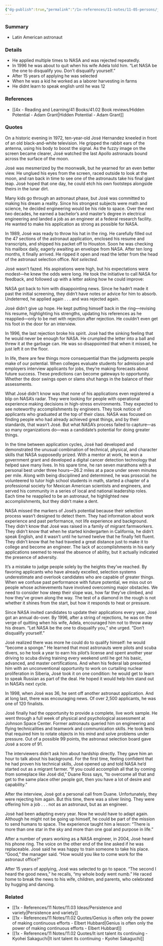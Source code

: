 ```yaml
---
{"dg-publish":true,"permalink":"/1x-references/11-notes/11-05-persons/jose-hernandez/","title":"Jose Hernandez","created":"2024-06-14T21:03:33.497+03:00","updated":"2024-06-24T18:35:37.654+03:00"}
---
```



### Summary
- Latin American astronaut

### Details
- He applied multiple times to NASA and was rejected repeatedly.
- In 1996 he was about to quit when his wife Adela told him. “Let NASA be the one to disqualify you. Don’t disqualify yourself.”
- After 15 years of applying he was selected
- When he was a kid he worked as a laborer harvesting in farms
- He didnt learn to speak english until he was 12

### References
- [[4x - Reading and Learning/41 Books/41.02 Book reviews/Hidden Potential - Adam Grant\|Hidden Potential - Adam Grant]]

### Quotes
On a historic evening in 1972, ten-year-old José Hernandez kneeled in front of an old black-and-white television. He gripped the rabbit ears of the antenna, using his body to boost the signal. As the fuzzy image on the screen became clearer, José watched the last Apollo astronauts bound across the surface of the moon.

José was mesmerized by the moonwalk, but he yearned for an even better view. He unglued his eyes from the screen, raced outside to look at the moon, and ran back in time to see one of the astronauts take his final giant leap. José hoped that one day, he could etch his own footsteps alongside theirs in the lunar dirt.

Many kids go through an astronaut phase, but José was committed to making his dream a reality. Since his strongest subjects were math and science, he decided engineering would be his ride to space. Over the next two decades, he earned a bachelor’s and master’s degree in electrical engineering and landed a job as an engineer at a federal research facility. He wanted to make his application as strong as possible for NASA.

In 1989, José was ready to throw his hat in the ring. He carefully filled out the 47 sections of the astronaut application, enclosed his resume and transcripts, and shipped his packet off to Houston. Soon he was checking his mailbox daily, eagerly awaiting an envelope from NASA. After ten long months, it finally arrived. He ripped it open and read the letter from the head of the astronaut selection office. _Not selected._

José wasn’t fazed. His aspirations were high, but his expectations were modest—he knew the odds were long. He took the initiative to call NASA for feedback, and followed up with a letter asking how he could improve:

NASA got back to him with disappointing news. Since he hadn’t made it past the initial screening, they didn’t have notes or advice for him to absorb. Undeterred, he applied again . . . and was rejected again.

José didn’t give up hope. He kept putting himself back in the ring—revising his resume, highlighting his strengths, updating his references as he reapplied—only to be met with rejection after rejection. He couldn’t even get his foot in the door for an interview.

In 1996, the last rejection broke his spirit. José had the sinking feeling that he would never be enough for NASA. He crumpled the letter into a ball and threw it at the garbage can. He was so disappointed that when it missed, he just left it on the floor.

In life, there are few things more consequential than the judgments people make of our potential. When colleges evaluate students for admission and employers interview applicants for jobs, they’re making forecasts about future success. These predictions can become gateways to opportunity. Whether the door swings open or slams shut hangs in the balance of their assessments.

What José didn’t know was that none of his applications even registered a blip on NASA’s radar. They were looking for people with operational experience making decisions in high-stress environments. They expected to see noteworthy accomplishments by engineers. They took notice of applicants who graduated at the top of their class. NASA was focused on finding people who had already achieved great things, and by their standards, that wasn’t José. But what NASA’s process failed to capture—as so many organizations do—was a candidate’s potential for doing greater things.

In the time between application cycles, José had developed and demonstrated the unusual combination of technical, physical, and character skills that NASA supposedly prized. With a mentor at work, he won a government grant and developed a digital cancer detection technology that helped save many lives. In his spare time, he ran seven marathons with a personal best under three hours—26.2 miles at a pace under seven minutes per mile. Along with being disciplined and determined, he was prosocial: he volunteered to tutor high school students in math, started a chapter of a professional society for Mexican American scientists and engineers, and served his community in a series of local and national leadership roles. Each time he reapplied to be an astronaut, he highlighted new accomplishments, but they didn’t make a dent.

NASA missed the markers of José’s potential because their selection process wasn’t designed to detect them. They had information about work experience and past performance, not life experience and background. They didn’t know that José was raised in a family of migrant farmworkers. They didn’t know that when he started kindergarten in California, he didn’t speak English, and it wasn’t until he turned twelve that he finally felt fluent. They didn’t know that he had traveled a great distance just to make it to college and become an engineer. The lack of accomplishments in his early applications seemed to reveal the absence of ability, but it actually indicated the presence of adversity.

It’s a mistake to judge people solely by the heights they’ve reached. By favoring applicants who have already excelled, selection systems underestimate and overlook candidates who are capable of greater things. When we confuse past performance with future potential, we miss out on people whose achievements have involved overcoming major obstacles. We need to consider how steep their slope was, how far they’ve climbed, and how they’ve grown along the way. The test of a diamond in the rough is not whether it shines from the start, but how it responds to heat or pressure.

Since NASA invited candidates to update their applications every year, José got an annual do-over. By 1996, after a string of rejections, he was on the verge of quitting when his wife, Adela, encouraged him not to throw away his dream. “Let NASA be the one to disqualify you,” she urged. “Don’t disqualify yourself.”

José realized there was more he could do to qualify himself: he would “become a sponge.” He learned that most astronauts were pilots and scuba divers, so he took a year to earn his pilot’s license and spent another year driving to scuba diving training every weekend until he got his basic, advanced, and master certifications. And when his federal lab presented him with an unconventional opportunity to work on curtailing nuclear proliferation in Siberia, José took it on one condition: he would get to learn to speak Russian as part of the deal. He hoped it would help him stand out in NASA’s next cycle.

In 1998, when José was 36, he sent off another astronaut application. And at long last, there was encouraging news. Of over 2,500 applicants, he was one of 120 finalists.

José finally had the opportunity to provide a complete, live work sample. He went through a full week of physical and psychological assessment at Johnson Space Center. Former astronauts queried him on engineering and flying technicalities and teamwork and communication skills. He took tests that required him to rotate objects in his mind and solve problems under pressure. Out of a possible 99 points, the astronaut selection board gave José a score of 91.

The interviewers didn’t ask him about hardship directly. They gave him an hour to talk about his background. For the first time, feeling confident that he had proven his technical skills, José opened up and told NASA he’d started out as a migrant farmer. “If you could accomplish all that by coming from someplace like José did,” Duane Ross says, “to overcome all that and get to the same place other people got, then you have a lot of desire and capability.”

After the interview, José got a personal call from Duane. Unfortunately, they were rejecting him again. But this time, there was a silver lining. They were offering him a job . . . not as an astronaut, but as an engineer.

José had been adapting every year. Now he would have to adapt again. Although he might not be going up himself, he could be part of the mission to send humans to space. The experience taught him a lesson: “There is more than one star in the sky and more than one goal and purpose in life.”

After a number of years working as a NASA engineer, in 2004, José heard his phone ring. The voice on the other end of the line asked if he was replaceable. José said he was happy to train someone to take his place. “Good,” the manager said. “How would you like to come work for the astronaut office?”

After 15 years of applying, José was selected to go to space. “The second I heard the good news,” he recalls, “my whole body went numb.” He raced home to break the news to his wife, children, and parents, who celebrated by hugging and dancing.

### Related
- [[1x - References/11 Notes/11.03 Ideas/Persistence and variety\|Persistence and variety]]
- [[1x - References/11 Notes/11.02 Quotes/Genius is often only the power of making continuous efforts - Elbert Hubbard\|Genius is often only the power of making continuous efforts - Elbert Hubbard]]
- [[1x - References/11 Notes/11.02 Quotes/It isnt talent its continuing - Kyohei Sakaguchi\|It isnt talent its continuing - Kyohei Sakaguchi]]
